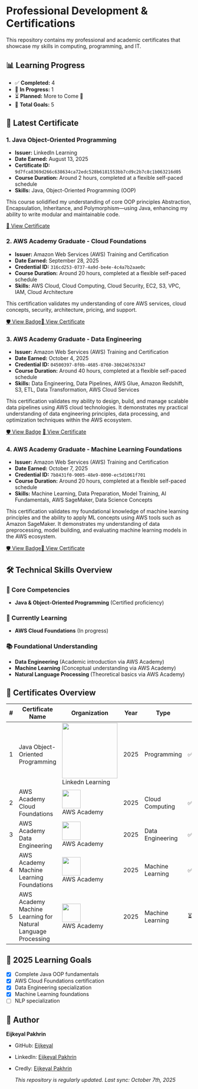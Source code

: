 # Professional Development & Certifications

This repository contains my professional and academic certificates that showcase my skills in computing, programming, and IT.

## 📊 Learning Progress

- ✅ **Completed:** 4
- 🔄 **In Progress:** 1 
- ⏳ **Planned:** More to Come 🚀
- 🎯 **Total Goals:** 5


## 📜 Latest Certificate

### 1. Java Object-Oriented Programming
- **Issuer:** LinkedIn Learning
- **Date Earned:** August 13, 2025
- **Certificate ID:** `9d7fca8369d266c638634ca72edc528b6181553bb7cd9c2b7c8c1b063216d05`
- **Course Duration:** Around 2 hours, completed at a flexible self-paced schedule
- **Skills:** Java, Object-Oriented Programming (OOP)

This course solidified my understanding of core OOP principles Abstraction, Encapsulation, Inheritance, and Polymorphism—using Java, enhancing my ability to write modular and maintainable code.

 [📄 View Certificate](https://github.com/Eijkeyal/Professional-Certificates/blob/main/certifications/Java_Object_Oriented_Programming_Certificate.pdf)

### 2. AWS Academy Graduate - Cloud Foundations
- **Issuer:** Amazon Web Services (AWS) Training and Certification
- **Date Earned:** September 28, 2025
- **Credential ID:** `316cd253-0737-4a9d-be4e-4c4a7b2aae0c`
- **Course Duration:** Around 20 hours, completed at a flexible self-paced schedule
- **Skills:** AWS Cloud, Cloud Computing, Cloud Security, EC2, S3, VPC, IAM, Cloud Architecture

This certification validates my understanding of core AWS services, cloud concepts, security, architecture, pricing, and support.

[🛡️ View Badge](https://www.credly.com/badges/316cd253-0737-4a9d-be4e-4c4a7b2aae0c/public_url)[📄 View Certificate](https://github.com/Eijkeyal/Professional-Certificates/blob/main/certifications/AWS_Academy_Graduate_Cloud%20Foundations%20Certificate.pdf)

### 3. AWS Academy Graduate - Data Engineering
- **Issuer:** Amazon Web Services (AWS) Training and Certification  
- **Date Earned:** October 4, 2025  
- **Credential ID:** `04500397-8f0b-4685-8760-386246763347`  
- **Course Duration:** Around 40 hours, completed at a flexible self-paced schedule  
- **Skills:** Data Engineering, Data Pipelines, AWS Glue, Amazon Redshift, S3, ETL, Data Transformation, AWS Cloud Services  

This certification validates my ability to design, build, and manage scalable data pipelines using AWS cloud technologies. It demonstrates my practical understanding of data engineering principles, data processing, and optimization techniques within the AWS ecosystem.

[🛡️ View Badge](https://www.credly.com/badges/04500397-8f0b-4685-8760-386246763347/public_url) [📄 View Certificate](https://github.com/Eijkeyal/Professional-Certificates/blob/main/certifications/AWS_Academy%20Data_Engineering%20and%20Certifications.pdf)

### 4. AWS Academy Graduate - Machine Learning Foundations  
- **Issuer:** Amazon Web Services (AWS) Training and Certification  
- **Date Earned:** October 7, 2025  
- **Credential ID:** `7b8431f0-9005-48e9-8090-ec5d1061f701`
- **Course Duration:** Around 20 hours, completed at a flexible self-paced schedule  
- **Skills:** Machine Learning, Data Preparation, Model Training, AI Fundamentals, AWS SageMaker, Data Science Concepts  

This certification validates my foundational knowledge of machine learning principles and the ability to apply ML concepts using AWS tools such as Amazon SageMaker. It demonstrates my understanding of data preprocessing, model building, and evaluating machine learning models in the AWS ecosystem.

[🛡️ View Badge](https://www.credly.com/badges/7b8431f0-9005-48e9-8090-ec5d1061f701/public_url)[📄 View Certificate](https://github.com/Eijkeyal/Professional-Certificates/blob/main/certifications/AWS_Academy%20Machine_Learning_Foundations%20and%20Certifications.pdf)

## 🛠️ Technical Skills Overview

### 💪 Core Competencies
- **Java & Object-Oriented Programming** (Certified proficiency)

### 🌱 Currently Learning
- **AWS Cloud Foundations** (In progress)

### 📚 Foundational Understanding
- **Data Engineering** (Academic introduction via AWS Academy)
- **Machine Learning** (Conceptual understanding via AWS Academy)
- **Natural Language Processing** (Theoretical basics via AWS Academy)

## 📂 Certificates Overview

| # | Certificate Name | Organization | Year | Type | Status | Verification |
|---|-----------------|-------------|------|------|--------|--------------|
| 1 | Java Object-Oriented Programming | <img src="https://github.com/user-attachments/assets/607d6a93-8c9c-4096-9ec5-b5f678975980" width="150" /><br>Linkedn Learning | 2025 | Programming | ✅Completed | [Verify](https://github.com/Eijkeyal/Professional-Certificates/blob/main/certifications/Java_Object_Oriented_Programming_Certificate.pdf) |
| 2 | AWS Academy Cloud Foundations | <img src="https://openbadgepassport.com/file/7/9/0/c/790c7d923104830fccf1ea3ee7443e7e2bcf19706986d2f224c1abd81c1a496a.png" width="50" /><br>AWS Academy | 2025 | Cloud Computing | ✅Completed | [Verify](https://www.credly.com/badges/316cd253-0737-4a9d-be4e-4c4a7b2aae0c/public_url) |
| 3 | AWS Academy Data Engineering | <img src="https://images.credly.com/images/4f514a93-8f7a-424c-aeca-2e8f79612bc5/image.png" width="50" /><br>AWS Academy | 2025 | Data Engineering | ✅Completed | [Verify](https://www.credly.com/badges/04500397-8f0b-4685-8760-386246763347/public_url) |
| 4 | AWS Academy Machine Learning Foundations | <img src="https://images.credly.com/images/254b883a-44a3-4cec-b6f2-946a80522b39/image.png" width="50" /><br>AWS Academy | 2025 | Machine Learning |  ✅Completed| [Verify](https://www.credly.com/badges/7b8431f0-9005-48e9-8090-ec5d1061f701/public_url) |
| 5 | AWS Academy Machine Learning for Natural Language Processing | <img src="https://images.credly.com/images/199ec218-422f-4663-bddd-bcea8f2041f6/image.png" width="50" /><br>AWS Academy | 2025 | Machine Learning | ⏳  Upcoming | - |

## 🎯 2025 Learning Goals

- [x] Complete Java OOP fundamentals
- [x] AWS Cloud Foundations certification
- [x] Data Engineering specialization  
- [x] Machine Learning foundations
- [ ] NLP specialization
  
## 👤 Author  
**Eijkeyal Pakhrin**  
- GitHub: [Eijkeyal](https://github.com/Eijkeyal)  
- LinkedIn: [Eijkeyal Pakhrin](https://www.linkedin.com/in/eijkeyalpakhrin)
- Credly: [Eijkeyal Pakhrin](https://credly.com/users/eijkeyal-pakhrin)

  *This repository is regularly updated. Last sync: October 7th, 2025*











